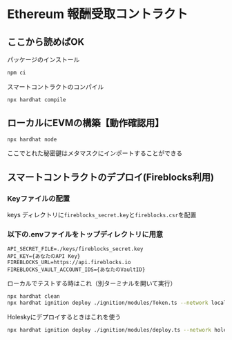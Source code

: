 # Ethereum 報酬受取コントラクト

## ここから読めばOK

パッケージのインストール

```sh
npm ci
```

スマートコントラクトのコンパイル

```sh
npx hardhat compile
```

## ローカルにEVMの構築【動作確認用】
```sh
npx hardhat node
```
ここでとれた秘密鍵はメタマスクにインポートすることができる

## スマートコントラクトのデプロイ(Fireblocks利用)

### Keyファイルの配置
keys ディレクトリに`fireblocks_secret.key`と`fireblocks.csr`を配置

### 以下の.envファイルをトップディレクトリに用意
```env
API_SECRET_FILE=./keys/fireblocks_secret.key
API_KEY={あなたのAPI Key}
FIREBLOCKS_URL=https://api.fireblocks.io
FIREBLOCKS_VAULT_ACCOUNT_IDS={あなたのVaultID}
```

ローカルでテストする時はこれ（別ターミナルを開いて実行）

```sh
npx hardhat clean
npx hardhat ignition deploy ./ignition/modules/Token.ts --network localhost
```

Holeskyにデプロイするときはこれを使う
```sh
npx hardhat ignition deploy ./ignition/modules/deploy.ts --network holesky
```
